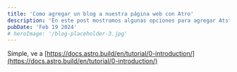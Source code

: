 ```yaml
---
title: 'Como agregar un blog a nuestra página web con Atro'
description: 'En este post mostramos algunas opciones para agregar Atstro'
pubDate: 'Feb 19 2024'
# heroImage: '/blog-placeholder-3.jpg'
---
```


Simple, ve a [https://docs.astro.build/en/tutorial/0-introduction/](https://docs.astro.build/en/tutorial/0-introduction/)